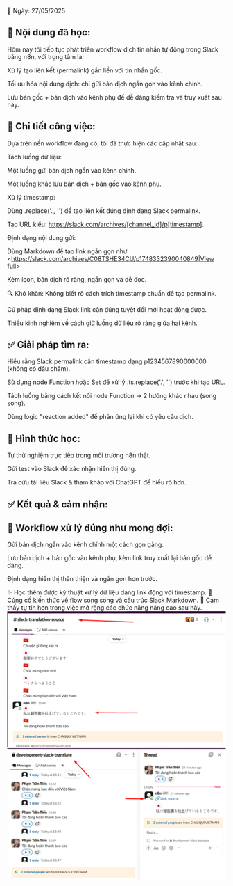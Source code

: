 📅 Ngày: 27/05/2025
## 📘 Nội dung đã học:
Hôm nay tôi tiếp tục phát triển workflow dịch tin nhắn tự động trong Slack bằng n8n, với trọng tâm là:

Xử lý tạo liên kết (permalink) gắn liền với tin nhắn gốc.

Tối ưu hóa nội dung dịch: chỉ gửi bản dịch ngắn gọn vào kênh chính.

Lưu bản gốc + bản dịch vào kênh phụ để dễ dàng kiểm tra và truy xuất sau này.

## 🔧 Chi tiết công việc:
Dựa trên nền workflow đang có, tôi đã thực hiện các cập nhật sau:

Tách luồng dữ liệu:

Một luồng gửi bản dịch ngắn vào kênh chính.

Một luồng khác lưu bản dịch + bản gốc vào kênh phụ.

Xử lý timestamp:

Dùng .replace('.', '') để tạo liên kết đúng định dạng Slack permalink.

Tạo URL kiểu: https://slack.com/archives/[channel_id]/p[timestamp].

Định dạng nội dung gửi:

Dùng Markdown để tạo link ngắn gọn như:
<https://slack.com/archives/C08TSHE34CU/p1748332390040849|View full>

Kèm icon, bản dịch rõ ràng, ngắn gọn và dễ đọc.

🔍 Khó khăn:
Không biết rõ cách trích timestamp chuẩn để tạo permalink.

Cú pháp định dạng Slack link cần đúng tuyệt đối mới hoạt động được.

Thiếu kinh nghiệm về cách giữ luồng dữ liệu rõ ràng giữa hai kênh.

## ✅ Giải pháp tìm ra:
Hiểu rằng Slack permalink cần timestamp dạng p1234567890000000 (không có dấu chấm).

Sử dụng node Function hoặc Set để xử lý .ts.replace('.', '') trước khi tạo URL.

Tách luồng bằng cách kết nối node Function → 2 hướng khác nhau (song song).

Dùng logic "reaction added" để phản ứng lại khi có yêu cầu dịch.

## 📝 Hình thức học:
Tự thử nghiệm trực tiếp trong môi trường n8n thật.

Gửi test vào Slack để xác nhận hiển thị đúng.

Tra cứu tài liệu Slack & tham khảo với ChatGPT để hiểu rõ hơn.

## ✅ Kết quả & cảm nhận:
## 🎯 Workflow xử lý đúng như mong đợi:

Gửi bản dịch ngắn vào kênh chính một cách gọn gàng.

Lưu bản dịch + bản gốc vào kênh phụ, kèm link truy xuất lại bản gốc dễ dàng.

Định dạng hiển thị thân thiện và ngắn gọn hơn trước.

✨ Học thêm được kỹ thuật xử lý dữ liệu dạng link động với timestamp.
🧠 Củng cố kiến thức về flow song song và cấu trúc Slack Markdown.
🙌 Cảm thấy tự tin hơn trong việc mở rộng các chức năng nâng cao sau này.
![Hinh anh](images/ketqua.png)
![Hinh anh](images/linkresoure.png)
